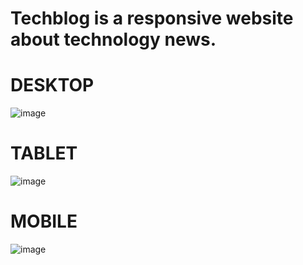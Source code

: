 # Techblog is a responsive website about technology news.

# DESKTOP

![image](https://github.com/cauantt/techblog/assets/131816676/96105d6b-3c0e-44dd-b682-5241c47b5fe1)

# TABLET

![image](https://github.com/cauantt/techblog/assets/131816676/b41ccd89-97f9-4a4c-ae48-83790785ed05)

# MOBILE

![image](https://github.com/cauantt/techblog/assets/131816676/a8301e72-dc4c-4177-bd99-3578fd2c8072)


